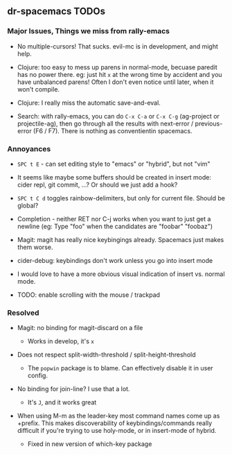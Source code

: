 ## dr-spacemacs TODOs

### Major Issues, Things we miss from rally-emacs

- No multiple-cursors! That sucks. evil-mc is in development, and might help.

- Clojure: too easy to mess up parens in normal-mode, becuase paredit has no power there. eg: just hit `x` at the wrong time by accident and you have unbalanced parens! Often I don't even notice until later, when it won't compile.

- Clojure: I really miss the automatic save-and-eval.

- Search: with rally-emacs, you can do `C-x C-a` or `C-x C-g` (ag-project or projectile-ag), then go through all the results with next-error / previous-error (F6 / F7). There is nothing as conventientin spacemacs.


### Annoyances

- `SPC t E` - can set editing style to "emacs" or "hybrid", but not "vim"

- It seems like maybe some buffers should be created in insert mode: cider repl, git commit, ...? Or should we just add a hook?

- `SPC t C d` toggles rainbow-delimiters, but only for current file. Should be global?

- Completion - neither RET nor C-j works when you want to just get a newline (eg: Type "foo" when the candidates are "foobar" "foobaz")

- Magit: magit has really nice keybingings already. Spacemacs just makes them worse.

- cider-debug: keybindings don't work unless you go into insert mode

- I would love to have a more obvious visual indication of insert vs. normal mode.

- TODO: enable scrolling with the mouse / trackpad

### Resolved

- Magit: no binding for magit-discard on a file
  - Works in develop, it's `x`

- Does not respect split-width-threshold / split-height-threshold
  - The `popwin` package is to blame. Can effectively disable it in user config.

- No binding for join-line? I use that a lot.
  - It's `J`, and it works great

- When using M-m as the leader-key most command names come up as +prefix. This makes discoverability of keybindings/commands really difficult if you're trying to use holy-mode, or in insert-mode of hybrid.
  - Fixed in new version of which-key package

